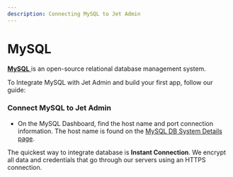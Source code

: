 ```yaml
---
description: Connecting MySQL to Jet Admin
---
```


# MySQL

[**MySQL** ](https://www.mysql.com/)is an open-source relational database management system.

To Integrate MySQL with Jet Admin and build your first app, follow our guide:

### &#x20;Connect MySQL to Jet Admin <a href="#step-1-set-up-your-backend-on-supabase" id="step-1-set-up-your-backend-on-supabase"></a>

* On the MySQL Dashboard, find the host name and port connection information. The host name is found on the [MySQL DB System Details page](https://dev.mysql.com/doc/heatwave-aws/en/heatwave-aws-dbsystem-view-details.html#GUID-B9B43D07-724E-442D-A860-42E9F2FF39E4).&#x20;

The quickest way to integrate database is **Instant Connection**. We encrypt all data and credentials that go through our servers using an HTTPS connection.

